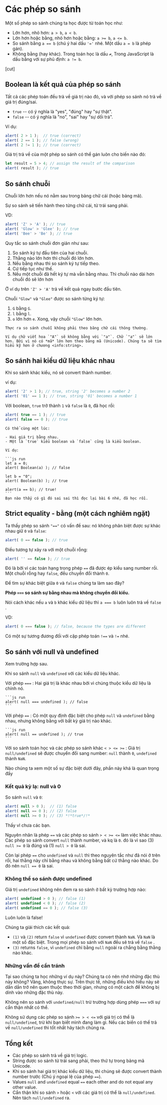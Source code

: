 # Các phép so sánh

Một số phép so sánh chúng ta học được từ toán học như:

- Lớn hơn, nhỏ hơn: <code>a &gt; b</code>, <code>a &lt; b</code>.
- Lớn hơn hoặc bằng, nhỏ hơn hoặc bằng: <code>a &gt;= b</code>, <code>a &lt;= b</code>.
- So sánh bằng `a == b` (chú ý hai dấu `'='` nhé. Một dấu `a = b` là phép gán).
- Không bằng (hay khác). Trong toán học là dấu <code>&ne;</code>, Trong JavaScript là dấu bằng với sự phủ định: <code>a != b</code>.

[cut]

## Boolean là kết quả của phép so sánh

Tất cả các phép toán đều trả về giá trị nào đó, và với phép so sánh nó trả về giá trị đúng/sai.

- `true` -- có ý nghĩa là "yes", "đúng" hay "sự thật".
- `false` -- có ý nghĩa là "no", "sai" hay "sự dối trá".

Ví dụ:

```js run
alert( 2 > 1 );  // true (correct)
alert( 2 == 1 ); // false (wrong)
alert( 2 != 1 ); // true (correct)
```

Giá trị trả về của một phép so sánh có thể gán luôn cho biến nào đó:

```js run
let result = 5 > 4; // assign the result of the comparison
alert( result ); // true
```

## So sánh chuỗi

Chuỗi lớn hơn nếu nó nằm sau trong bảng chữ cái (hoặc bảng mã).

Sự so sánh sẽ tiến hành theo từng chữ cái, từ trái sang phải.

VD:

```js run
alert( 'Z' > 'A' ); // true
alert( 'Glow' > 'Glee' ); // true
alert( 'Bee' > 'Be' ); // true
```

Quy tắc so sánh chuỗi đơn giản như sau:

1. So sánh ký tự đầu tiên của hai chuỗi.
2. Thằng nào lớn hơn thì chuỗi đó lớn hơn.
3. Nếu bằng nhau thì so sánh ký tự tiếp theo.
4. Cứ tiếp tục như thế.
5. Nếu một chuỗi đã hết ký tự mà vẫn bằng nhau. Thì chuỗi nào dài hơn chuỗi đó sẽ lớn hơn

Ở ví dụ trên `'Z' > 'A'` trả về kết quả ngay bước đầu tiên.

Chuỗi `"Glow"` và `"Glee"` được so sánh từng ký tự:

1. `G` bằng `G`.
2. `l` bằng `l`.
3. `o` lớn hơn `e`. Xong, vậy chuỗi `"Glow"` lớn hơn.

```smart header="Không phải bảng chữ cái mà là bãng mã Unicode"
Thực ra so sánh chuỗi không phải theo bãng chữ cái thông thường.

Ví dụ chữ viết hoa `"A"` sẽ không bằng với `"a"`. Chữ `"a"` sẽ lớn hơn. Bởi vì nó có *mã* lớn hơn theo bãng mã (Unicode). Chúng ta sẽ tìm hiểu kỹ hơn ở chương <info:string>.
```

## So sánh hai kiểu dữ liệu khác nhau

Khi so sánh khác kiểu, nó sẽ convert thành number.

ví dụ:

```js run
alert( '2' > 1 ); // true, string '2' becomes a number 2
alert( '01' == 1 ); // true, string '01' becomes a number 1
```

Với boolean, `true` trở thành `1` và `false` là `0`, đã học rồi:

```js run
alert( true == 1 ); // true
alert( false == 0 ); // true
```

````smart header="Một kết quả thú vị"
Có thể cùng một lúc:

- Hai giá trị bằng nhau.
- Một là `true` kiểu boolean và `false` cũng là kiểu boolean.

Ví dụ:

```js run
let a = 0;
alert( Boolean(a) ); // false

let b = "0";
alert( Boolean(b) ); // true

alert(a == b); // true!
```
Bạn nào thấy có gì đó sai sai thì đọc lại bài 6 nhé, đã học rồi.

````

## Strict equality - bằng (một cách nghiêm ngặt)

Ta thấy phép so sánh `"=="` có vấn đề sau: nó không phân biệt được sự khác nhau giữ `0` và `false`:

```js run
alert( 0 == false ); // true
```

Điều tương tự xảy ra với một chuỗi rỗng:

```js run
alert( '' == false ); // true
```

Đó là bởi vì các toán hạng trong phép  `==` đã được ép kiểu sang number rồi. Một chuỗi rỗng hay `false`, đều chuyển đổi thành `0`.

Để tìm sự khác biệt giữa `0` và `false` chúng ta làm sao đây?

**Phép `===` so sánh sự bằng nhau mà không chuyển đổi kiểu.**

Nói cách khác nếu `a` và `b` khác kiểu dữ liệu thì `a === b` luôn luôn trả về `false` .

VD:

```js run
alert( 0 === false ); // false, because the types are different
```

Có một sự tương đương đối với cặp phép toán `!==` và `!=` nhé.

## So sánh với null và undefined

Xem trường hợp sau.

Khi so sánh `null` và `undefined` với các kiểu dữ liệu khác.


Với phép `===`
: Hai giá trị là khác nhau bởi vì chúng thuộc kiểu dữ liệu là chính nó.

    ```js run
    alert( null === undefined ); // false
    ```

Với phép `==`
: Có một quy định đặc biệt cho phép `null` và `undefined` bằng nhau, nhưng không bằng với bất kỳ giá trị nào khác.

    ```js run
    alert( null == undefined ); // true
    ```

Với so sánh toán học và các phép so sánh khác `< > <= >=`
: Giá trị `null/undefined` sẽ được chuyển đổi sang number: `null` thành `0`, `undefined` thành `NaN`.

Nào chúng ta xem một số sự đặc biệt dưới đây, phần này khá là quan trọng đấy

### Kết quả kỳ lạ: null và 0

So sánh `null` và `0`:

```js run
alert( null > 0 );  // (1) false
alert( null == 0 ); // (2) false
alert( null >= 0 ); // (3) *!*true*/!*
```

Thấy vl chưa các bạn.

Nguyên nhân là phép `==` và các phép so sánh `> < >= <=` làm việc khác nhau. Các phép so sánh convert `null` thành number, và kq là `0`. đó là vì sao (3) `null >= 0` là đúng và (1) `null > 0` là sai.

Còn lại phép `==` cho `undefined` và `null` thì theo nguyên tắc như đã nói ở trên rồi, hai thằng này chỉ bằng nhau và không bằng bất cứ thằng nào khác. Do đó nên `null == 0` là sai.

### Không thể so sánh được undefined

Giá trị `undefined` không nên đem ra so sánh ở bất kỳ trường hợp nào:

```js run
alert( undefined > 0 ); // false (1)
alert( undefined < 0 ); // false (2)
alert( undefined == 0 ); // false (3)
```

Luôn luôn là false!

Chúng ta giải thích các kết quả:

- `(1)` và `(2)` return `false` vì `undefined` được convert thành `NaN`. Và `NaN` là một số đặc biệt. Trong mọi phép so sánh với `NaN` đều sẽ trả về `false` .
- `(3)` returns `false`, vì `undefined` chỉ bằng `null` ngoài ra chẳng bằng thằng nào khác.

### Những vấn đề cần tránh

Tại sao chúng ta học những ví dụ này? Chúng ta có nên nhớ những đặc thù này không? Vâng, không thực sự. Trên thực tế, những điều khó hiểu này sẽ dần dần trở nên quen thuộc theo thời gian, nhưng có một cách để không bị dính vào những đặc thù này.

Không nên so sánh với `undefined/null` trừ trường hợp dùng phép `===` với sự cẩn thận nhất có thể.

Không sử dụng các phép so sánh `>= > < <=` với giá trị có thể là `null/undefined`, trừ khi bạn biết mình đang làm gì. Nếu các biến có thể trả về `null/undefined` thì tốt nhất hãy tách chúng ra.

## Tổng kết

- Các phép so sánh trả về giá trị logic.
- String được so sánh từ trái sang phải, theo thứ tự trong bảng mã Unicode.
- Khi so sánh hai giá trị khác kiểu dữ liệu, thì chúng sẽ được convert thành number trước (Chú ý ngoại lệ của phép `==`).
- Values `null` and `undefined` equal `==` each other and do not equal any other value.
- Cẩn thận khi so sánh `>` hoặc `<` với các giá trị có thể là `null/undefined`. Nên tách `null/undefined` ra.
